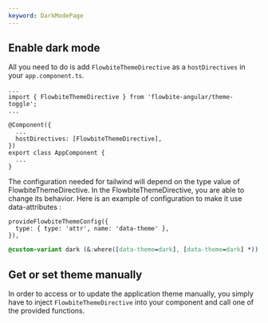 ```yaml
---
keyword: DarkModePage
---
```


## Enable dark mode

All you need to do is add `FlowbiteThemeDirective` as a `hostDirectives` in your `app.component.ts`.

```angular-ts
...
import { FlowbiteThemeDirective } from 'flowbite-angular/theme-toggle';
...

@Component({
  ...
  hostDirectives: [FlowbiteThemeDirective],
})
export class AppComponent {
  ...
}
```

The configuration needed for tailwind will depend on the type value of FlowbiteThemeDirective. In
the FlowbiteThemeDirective, you are able to change its behavior. Here is an example of configuration
to make it use data-attributes :

```angular-ts
provideFlowbiteThemeConfig({
  type: { type: 'attr', name: 'data-theme' },
}),
```

```css
@custom-variant dark (&:where([data-theme=dark], [data-theme=dark] *));
```

## Get or set theme manually

In order to access or to update the application theme manually, you simply have to inject
`FlowbiteThemeDirective` into your component and call one of the provided functions.
